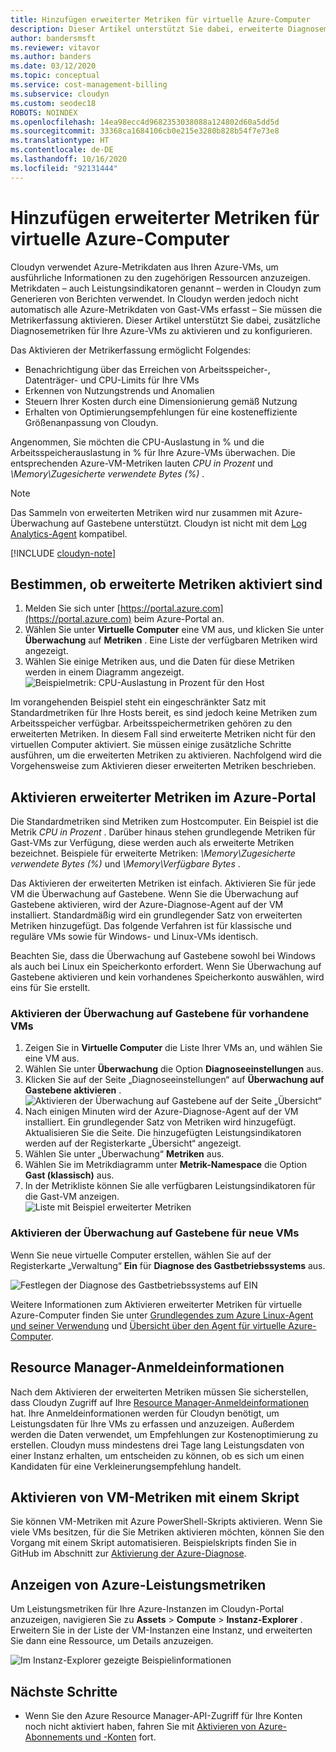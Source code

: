 ```yaml
---
title: Hinzufügen erweiterter Metriken für virtuelle Azure-Computer
description: Dieser Artikel unterstützt Sie dabei, erweiterte Diagnosemetriken für Ihre Azure-VMs zu aktivieren und zu konfigurieren.
author: bandersmsft
ms.reviewer: vitavor
ms.author: banders
ms.date: 03/12/2020
ms.topic: conceptual
ms.service: cost-management-billing
ms.subservice: cloudyn
ms.custom: seodec18
ROBOTS: NOINDEX
ms.openlocfilehash: 14ea98ecc4d9682353038088a124802d60a5dd5d
ms.sourcegitcommit: 33368ca1684106cb0e215e3280b828b54f7e73e8
ms.translationtype: HT
ms.contentlocale: de-DE
ms.lasthandoff: 10/16/2020
ms.locfileid: "92131444"
---
```

# <a name="add-extended-metrics-for-azure-virtual-machines"></a>Hinzufügen erweiterter Metriken für virtuelle Azure-Computer

Cloudyn verwendet Azure-Metrikdaten aus Ihren Azure-VMs, um ausführliche Informationen zu den zugehörigen Ressourcen anzuzeigen. Metrikdaten – auch Leistungsindikatoren genannt – werden in Cloudyn zum Generieren von Berichten verwendet. In Cloudyn werden jedoch nicht automatisch alle Azure-Metrikdaten von Gast-VMs erfasst – Sie müssen die Metrikerfassung aktivieren. Dieser Artikel unterstützt Sie dabei, zusätzliche Diagnosemetriken für Ihre Azure-VMs zu aktivieren und zu konfigurieren.

Das Aktivieren der Metrikerfassung ermöglicht Folgendes:

- Benachrichtigung über das Erreichen von Arbeitsspeicher-, Datenträger- und CPU-Limits für Ihre VMs
- Erkennen von Nutzungstrends und Anomalien
- Steuern Ihrer Kosten durch eine Dimensionierung gemäß Nutzung
- Erhalten von Optimierungsempfehlungen für eine kosteneffiziente Größenanpassung von Cloudyn.

Angenommen, Sie möchten die CPU-Auslastung in % und die Arbeitsspeicherauslastung in % für Ihre Azure-VMs überwachen. Die entsprechenden Azure-VM-Metriken lauten _CPU in Prozent_ und _\Memory\Zugesicherte verwendete Bytes (\%)_ .

> [!NOTE]
> Das Sammeln von erweiterten Metriken wird nur zusammen mit Azure-Überwachung auf Gastebene unterstützt. Cloudyn ist nicht mit dem [Log Analytics-Agent](../../azure-monitor/platform/agents-overview.md) kompatibel.

[!INCLUDE [cloudyn-note](../../../includes/cloudyn-note.md)]

## <a name="determine-whether-extended-metrics-are-enabled"></a>Bestimmen, ob erweiterte Metriken aktiviert sind

1. Melden Sie sich unter [https://portal.azure.com](https://portal.azure.com) beim Azure-Portal an.
2. Wählen Sie unter **Virtuelle Computer** eine VM aus, und klicken Sie unter **Überwachung** auf **Metriken** . Eine Liste der verfügbaren Metriken wird angezeigt.
3. Wählen Sie einige Metriken aus, und die Daten für diese Metriken werden in einem Diagramm angezeigt.  
    ![Beispielmetrik: CPU-Auslastung in Prozent für den Host](./media/azure-vm-extended-metrics/metric01.png)

Im vorangehenden Beispiel steht ein eingeschränkter Satz mit Standardmetriken für Ihre Hosts bereit, es sind jedoch keine Metriken zum Arbeitsspeicher verfügbar. Arbeitsspeichermetriken gehören zu den erweiterten Metriken. In diesem Fall sind erweiterte Metriken nicht für den virtuellen Computer aktiviert. Sie müssen einige zusätzliche Schritte ausführen, um die erweiterten Metriken zu aktivieren. Nachfolgend wird die Vorgehensweise zum Aktivieren dieser erweiterten Metriken beschrieben.

## <a name="enable-extended-metrics-in-the-azure-portal"></a>Aktivieren erweiterter Metriken im Azure-Portal

Die Standardmetriken sind Metriken zum Hostcomputer. Ein Beispiel ist die Metrik _CPU in Prozent_ . Darüber hinaus stehen grundlegende Metriken für Gast-VMs zur Verfügung, diese werden auch als erweiterte Metriken bezeichnet. Beispiele für erweiterte Metriken: _\Memory\Zugesicherte verwendete Bytes (\%)_ und _\Memory\Verfügbare Bytes_ .

Das Aktivieren der erweiterten Metriken ist einfach. Aktivieren Sie für jede VM die Überwachung auf Gastebene. Wenn Sie die Überwachung auf Gastebene aktivieren, wird der Azure-Diagnose-Agent auf der VM installiert. Standardmäßig wird ein grundlegender Satz von erweiterten Metriken hinzugefügt. Das folgende Verfahren ist für klassische und reguläre VMs sowie für Windows- und Linux-VMs identisch.

Beachten Sie, dass die Überwachung auf Gastebene sowohl bei Windows als auch bei Linux ein Speicherkonto erfordert. Wenn Sie Überwachung auf Gastebene aktivieren und kein vorhandenes Speicherkonto auswählen, wird eins für Sie erstellt.

### <a name="enable-guest-level-monitoring-on-existing-vms"></a>Aktivieren der Überwachung auf Gastebene für vorhandene VMs

1. Zeigen Sie in **Virtuelle Computer** die Liste Ihrer VMs an, und wählen Sie eine VM aus.
2. Wählen Sie unter **Überwachung** die Option **Diagnoseeinstellungen** aus.
3. Klicken Sie auf der Seite „Diagnoseeinstellungen“ auf **Überwachung auf Gastebene aktivieren** .  
    ![Aktivieren der Überwachung auf Gastebene auf der Seite „Übersicht“](./media/azure-vm-extended-metrics/enable-guest-monitoring.png)
4. Nach einigen Minuten wird der Azure-Diagnose-Agent auf der VM installiert. Ein grundlegender Satz von Metriken wird hinzugefügt. Aktualisieren Sie die Seite. Die hinzugefügten Leistungsindikatoren werden auf der Registerkarte „Übersicht“ angezeigt.
5. Wählen Sie unter „Überwachung“ **Metriken** aus.
6. Wählen Sie im Metrikdiagramm unter **Metrik-Namespace** die Option **Gast (klassisch)** aus.
7. In der Metrikliste können Sie alle verfügbaren Leistungsindikatoren für die Gast-VM anzeigen.  
    ![Liste mit Beispiel erweiterter Metriken](./media/azure-vm-extended-metrics/extended-metrics.png)

### <a name="enable-guest-level-monitoring-on-new-vms"></a>Aktivieren der Überwachung auf Gastebene für neue VMs

Wenn Sie neue virtuelle Computer erstellen, wählen Sie auf der Registerkarte „Verwaltung“ **Ein** für **Diagnose des Gastbetriebssystems** aus.

![Festlegen der Diagnose des Gastbetriebssystems auf EIN](./media/azure-vm-extended-metrics/new-enable-diag.png)

Weitere Informationen zum Aktivieren erweiterter Metriken für virtuelle Azure-Computer finden Sie unter [Grundlegendes zum Azure Linux-Agent und seiner Verwendung](../../virtual-machines/extensions/agent-linux.md) und [Übersicht über den Agent für virtuelle Azure-Computer](../../virtual-machines/extensions/agent-windows.md).

## <a name="resource-manager-credentials"></a>Resource Manager-Anmeldeinformationen

Nach dem Aktivieren der erweiterten Metriken müssen Sie sicherstellen, dass Cloudyn Zugriff auf Ihre [Resource Manager-Anmeldeinformationen](./activate-subs-accounts.md) hat. Ihre Anmeldeinformationen werden für Cloudyn benötigt, um Leistungsdaten für Ihre VMs zu erfassen und anzuzeigen. Außerdem werden die Daten verwendet, um Empfehlungen zur Kostenoptimierung zu erstellen. Cloudyn muss mindestens drei Tage lang Leistungsdaten von einer Instanz erhalten, um entscheiden zu können, ob es sich um einen Kandidaten für eine Verkleinerungsempfehlung handelt.

## <a name="enable-vm-metrics-with-a-script"></a>Aktivieren von VM-Metriken mit einem Skript

Sie können VM-Metriken mit Azure PowerShell-Skripts aktivieren. Wenn Sie viele VMs besitzen, für die Sie Metriken aktivieren möchten, können Sie den Vorgang mit einem Skript automatisieren. Beispielskripts finden Sie in GitHub im Abschnitt zur [Aktivierung der Azure-Diagnose](https://github.com/Cloudyn/azure-enable-diagnostics).

## <a name="view-azure-performance-metrics"></a>Anzeigen von Azure-Leistungsmetriken

Um Leistungsmetriken für Ihre Azure-Instanzen im Cloudyn-Portal anzuzeigen, navigieren Sie zu **Assets** > **Compute** > **Instanz-Explorer** . Erweitern Sie in der Liste der VM-Instanzen eine Instanz, und erweiterten Sie dann eine Ressource, um Details anzuzeigen.

![Im Instanz-Explorer gezeigte Beispielinformationen](./media/azure-vm-extended-metrics/instance-explorer.png)

## <a name="next-steps"></a>Nächste Schritte

- Wenn Sie den Azure Resource Manager-API-Zugriff für Ihre Konten noch nicht aktiviert haben, fahren Sie mit [Aktivieren von Azure-Abonnements und -Konten](./activate-subs-accounts.md) fort.